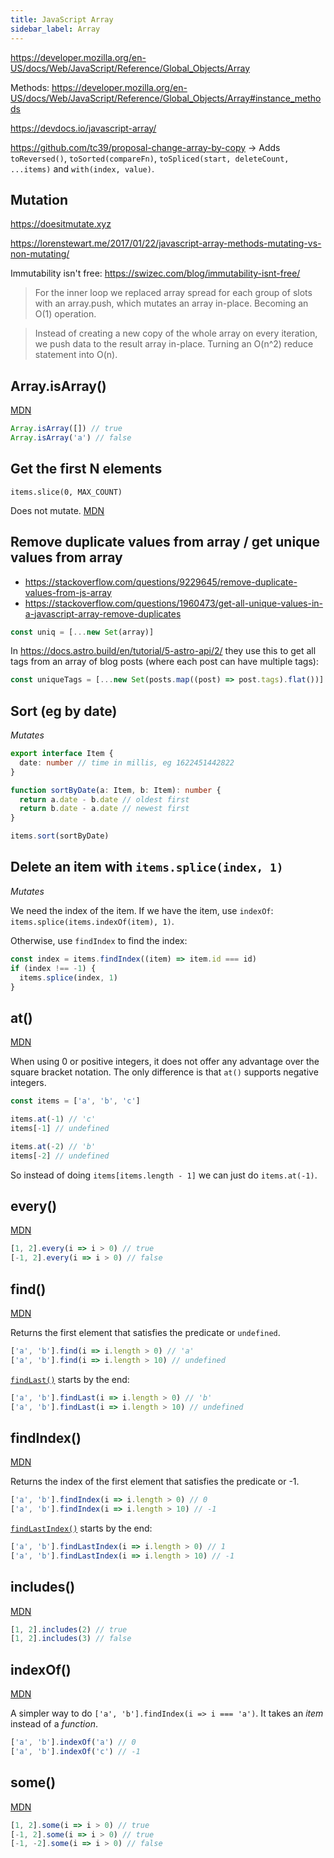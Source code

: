 ```yaml
---
title: JavaScript Array
sidebar_label: Array
---
```


https://developer.mozilla.org/en-US/docs/Web/JavaScript/Reference/Global_Objects/Array

Methods: https://developer.mozilla.org/en-US/docs/Web/JavaScript/Reference/Global_Objects/Array#instance_methods

https://devdocs.io/javascript-array/

https://github.com/tc39/proposal-change-array-by-copy → Adds `toReversed()`, `toSorted(compareFn)`, `toSpliced(start, deleteCount, ...items)` and `with(index, value)`.

## Mutation

https://doesitmutate.xyz

https://lorenstewart.me/2017/01/22/javascript-array-methods-mutating-vs-non-mutating/

Immutability isn't free: https://swizec.com/blog/immutability-isnt-free/

> For the inner loop we replaced array spread for each group of slots with an array.push, which mutates an array in-place. Becoming an O(1) operation.

> Instead of creating a new copy of the whole array on every iteration, we push data to the result array in-place. Turning an O(n^2) reduce statement into O(n).

## Array.isArray()

[MDN](https://developer.mozilla.org/en-US/docs/Web/JavaScript/Reference/Global_Objects/Array/isArray)

```js
Array.isArray([]) // true
Array.isArray('a') // false
```

## Get the first N elements

`items.slice(0, MAX_COUNT)`

Does not mutate. [MDN](https://developer.mozilla.org/en-US/docs/Web/JavaScript/Reference/Global_Objects/Array/slice)

## Remove duplicate values from array / get unique values from array

- https://stackoverflow.com/questions/9229645/remove-duplicate-values-from-js-array
- https://stackoverflow.com/questions/1960473/get-all-unique-values-in-a-javascript-array-remove-duplicates

```ts
const uniq = [...new Set(array)]
```

In https://docs.astro.build/en/tutorial/5-astro-api/2/ they use this to get all tags from an array of blog posts (where each post can have multiple tags):

```ts
const uniqueTags = [...new Set(posts.map((post) => post.tags).flat())]
```

## Sort (eg by date)

_Mutates_

```ts
export interface Item {
  date: number // time in millis, eg 1622451442822
}

function sortByDate(a: Item, b: Item): number {
  return a.date - b.date // oldest first
  return b.date - a.date // newest first
}

items.sort(sortByDate)
```

## Delete an item with `items.splice(index, 1)`

_Mutates_

We need the index of the item. If we have the item, use `indexOf`: `items.splice(items.indexOf(item), 1)`.

Otherwise, use `findIndex` to find the index:

```js
const index = items.findIndex((item) => item.id === id)
if (index !== -1) {
  items.splice(index, 1)
}
```

## at()

[MDN](https://developer.mozilla.org/en-US/docs/Web/JavaScript/Reference/Global_Objects/Array/at)

When using 0 or positive integers, it does not offer any advantage over the square bracket notation. The only difference is that `at()` supports negative integers.

```js
const items = ['a', 'b', 'c']

items.at(-1) // 'c'
items[-1] // undefined

items.at(-2) // 'b'
items[-2] // undefined
```

So instead of doing `items[items.length - 1]` we can just do `items.at(-1)`.

## every()

[MDN](https://developer.mozilla.org/en-US/docs/Web/JavaScript/Reference/Global_Objects/Array/every)

<!-- prettier-ignore -->
```js
[1, 2].every(i => i > 0) // true
[-1, 2].every(i => i > 0) // false
```

## find()

[MDN](https://developer.mozilla.org/en-US/docs/Web/JavaScript/Reference/Global_Objects/Array/find)

Returns the first element that satisfies the predicate or `undefined`.

<!-- prettier-ignore -->
```js
['a', 'b'].find(i => i.length > 0) // 'a'
['a', 'b'].find(i => i.length > 10) // undefined
```

[`findLast()`](https://developer.mozilla.org/en-US/docs/Web/JavaScript/Reference/Global_Objects/Array/findLast) starts by the end:

<!-- prettier-ignore -->
```js
['a', 'b'].findLast(i => i.length > 0) // 'b'
['a', 'b'].findLast(i => i.length > 10) // undefined
```

## findIndex()

[MDN](https://developer.mozilla.org/en-US/docs/Web/JavaScript/Reference/Global_Objects/Array/findIndex)

Returns the index of the first element that satisfies the predicate or -1.

<!-- prettier-ignore -->
```js
['a', 'b'].findIndex(i => i.length > 0) // 0
['a', 'b'].findIndex(i => i.length > 10) // -1
```

[`findLastIndex()`](https://developer.mozilla.org/en-US/docs/Web/JavaScript/Reference/Global_Objects/Array/findLastIndex) starts by the end:

<!-- prettier-ignore -->
```js
['a', 'b'].findLastIndex(i => i.length > 0) // 1
['a', 'b'].findLastIndex(i => i.length > 10) // -1
```

## includes()

[MDN](https://developer.mozilla.org/en-US/docs/Web/JavaScript/Reference/Global_Objects/Array/includes)

<!-- prettier-ignore -->
```js
[1, 2].includes(2) // true
[1, 2].includes(3) // false
```

## indexOf()

[MDN](https://developer.mozilla.org/en-US/docs/Web/JavaScript/Reference/Global_Objects/Array/indexOf)

A simpler way to do `['a', 'b'].findIndex(i => i === 'a')`. It takes an _item_ instead of a _function_.

<!-- prettier-ignore -->
```js
['a', 'b'].indexOf('a') // 0
['a', 'b'].indexOf('c') // -1
```

## some()

[MDN](https://developer.mozilla.org/en-US/docs/Web/JavaScript/Reference/Global_Objects/Array/some)

<!-- prettier-ignore -->
```js
[1, 2].some(i => i > 0) // true
[-1, 2].some(i => i > 0) // true
[-1, -2].some(i => i > 0) // false
```

